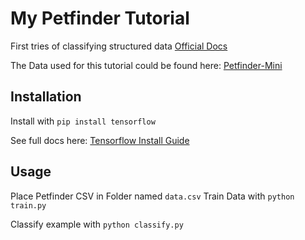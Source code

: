 # My Petfinder Tutorial

First tries of classifying structured data [Official Docs](https://www.tensorflow.org/tutorials/structured_data/preprocessing_layers)

The Data used for this tutorial could be found here:
[Petfinder-Mini](http://storage.googleapis.com/download.tensorflow.org/data/petfinder-mini.zip)

## Installation

Install with `pip install tensorflow`

See full docs here:
[Tensorflow Install Guide](https://www.tensorflow.org/install)

## Usage

Place Petfinder CSV in Folder named `data.csv`
Train Data with `python train.py`

Classify example with `python classify.py`
